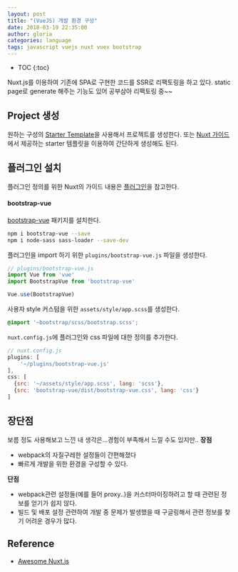 ```yaml
---
layout: post
title: "(VueJS) 개발 환경 구성"
date: 2018-03-19 22:35:00
author: gloria
categories: language
tags: javascript vuejs nuxt vuex bootstrap
---
```


* TOC
{:toc}

Nuxt.js를 이용하여 기존에 SPA로 구현한 코드를 SSR로 리팩토링을 하고 있다.
static page로 generate 해주는 기능도 있어 공부삼아 리팩토링 중~~

## Project 생성
원하는 구성의 [Starter Template](https://github.com/nuxt-community/awesome-nuxt#starter-template)을 사용해서 프로젝트를 생성한다.
또는 [Nuxt 가이드](https://ko.nuxtjs.org/guide/installation)에서 제공하는 starter 템플릿을 이용하여 간단하게 생성해도 된다.

## 플러그인 설치
플러그인 정의를 위한 Nuxt의 가이드 내용은 [플러그인](https://ko.nuxtjs.org/guide/plugins)을 참고한다.

#### bootstrap-vue
[bootstrap-vue](https://bootstrap-vue.js.org/docs) 패키지를 설치한다.
```bash
npm i bootstrap-vue --save
npm i node-sass sass-loader --save-dev
```
플러그인을 import 하기 위한 `plugins/bootstrap-vue.js` 파일을 생성한다.
```javascript
// plugins/bootstrap-vue.js
import Vue from 'vue'
import BootstrapVue from 'bootstrap-vue'

Vue.use(BootstrapVue)
```

사용자 style 커스텀을 위한 `assets/style/app.scss`를 생성한다.
```scss
@import '~bootstrap/scss/bootstrap.scss';
```

`nuxt.config.js`에 플러그인와 css 파일에 대한 정의를 추가한다.
```javascript
// nuxt.config.js
plugins: [
    '~/plugins/bootstrap-vue.js'
],
css: [
  {src: '~/assets/style/app.scss', lang: 'scss'},
  {src: 'bootstrap-vue/dist/bootstrap-vue.css', lang: 'css'}
]
```

## 장단점
보름 정도 사용해보고 느낀 내 생각은...경험이 부족해서 느낄 수도 있지만..
**장점**    
- webpack의 자질구레한 설정들이 간편해졌다
- 빠르게 개발을 위한 환경을 구성할 수 있다.

**단점**    
- webpack관련 설정들(예를 들어 proxy..)을 커스터마이징하려고 할 때 관련된 정보를 얻기가 쉽지 않다.
- 빌드 및 배포 설정 관련하여 개발 중 문제가 발생했을 때 구글링해서 관련 정보를 찾기 어려운 경우가 많다.


## Reference
- [Awesome Nuxt.js ](https://github.com/nuxt-community/awesome-nuxt#starter-template)
